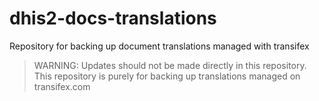 # dhis2-docs-translations
Repository for backing up document translations managed with transifex

> WARNING:
> Updates should not be made directly in this repository. This repository is purely for backing up translations managed on transifex.com
